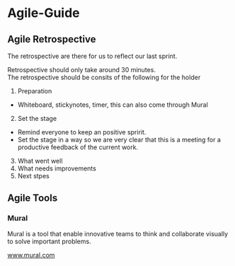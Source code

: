 <h1>Agile-Guide</h1>

<h2>Agile Retrospective</h2>
The retrospective are there for us to reflect our last sprint. <br>

Retrospective should only take around 30 minutes. <br>
The retrospective should be consits of the following for the holder <br>
1. Preparation <br>
- Whiteboard, stickynotes, timer, this can also come through Mural <br>

2. Set the stage <br>
- Remind everyone to keep an positive spririt. <br> 
- Set the stage in a way so we are very clear that this is a meeting for a productive feedback of the current work. <br>

3. What went well <br>
4. What needs improvements <br>
5. Next stpes <br>

<h2>Agile Tools</h2>

<h3>Mural</h3>
Mural is a tool that enable innovative teams to think and collaborate visually to solve important problems. <br>

<a href="www.mural.com" target="_blank">www.mural.com</a><br>
